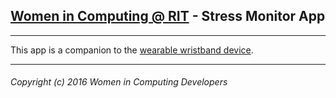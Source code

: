 ## [Women in Computing @ RIT](http://wic.rit.edu) - Stress Monitor App
---

This app is a companion to the [wearable wristband device](https://github.com/Women-in-Computing-at-RIT/Wearables-Wristband/blob/master/README.md).

---
###### Copyright (c) 2016 Women in Computing Developers
